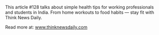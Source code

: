 This article #128 talks about simple health tips for working professionals and students in India. From home workouts to food habits — stay fit with Think News Daily.

Read more at: www.thinknewsdaily.com